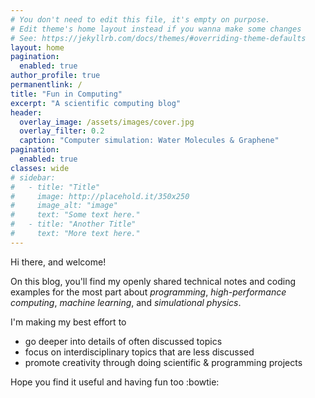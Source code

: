 ```yaml
---
# You don't need to edit this file, it's empty on purpose.
# Edit theme's home layout instead if you wanna make some changes
# See: https://jekyllrb.com/docs/themes/#overriding-theme-defaults
layout: home
pagination:
  enabled: true
author_profile: true
permanentlink: /
title: "Fun in Computing"
excerpt: "A scientific computing blog"
header:
  overlay_image: /assets/images/cover.jpg
  overlay_filter: 0.2 
  caption: "Computer simulation: Water Molecules & Graphene"
pagination:
  enabled: true
classes: wide
# sidebar:
#   - title: "Title"
#     image: http://placehold.it/350x250
#     image_alt: "image"
#     text: "Some text here."
#   - title: "Another Title"
#     text: "More text here."
---
```


Hi there, and welcome!

<!-- My name is Hossein Ghorbanfekr.  -->
On this blog, you'll find my openly shared technical notes and coding examples for the most part about _programming_, _high-performance computing_, _machine learning_, and _simulational physics_.

<!-- Why does this blog matters? -->
I'm making my best effort to
- go deeper into details of often discussed topics
- focus on interdisciplinary topics that are less discussed
- promote creativity through doing scientific & programming projects 


Hope you find it useful and having fun too :bowtie: 


